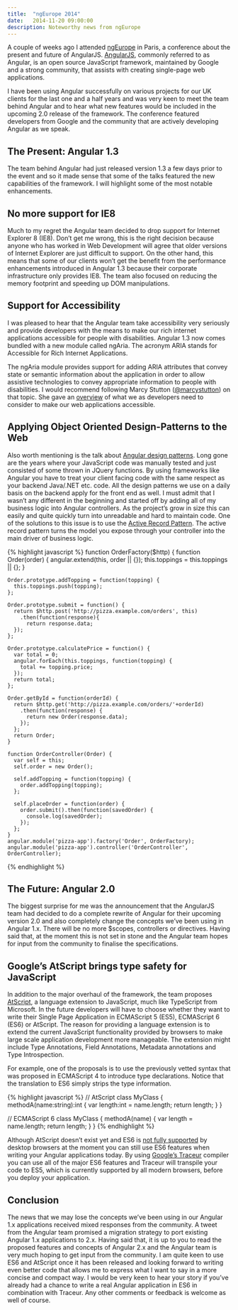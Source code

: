 ```yaml
---
title:  "ngEurope 2014"
date:   2014-11-20 09:00:00
description: Noteworthy news from ngEurope
---
```


A couple of weeks ago I attended [ngEurope](http://ngeurope.org/) in Paris, a conference about the present and future of AngularJS. [AngularJS](http://en.wikipedia.org/wiki/AngularJS), commonly referred to as Angular, is an open source  JavaScript framework, maintained by Google and a strong community, that assists with creating single-page web applications.

I have been using Angular successfully on various projects for our UK clients for the last one and a half years and was very keen to meet the team behind Angular and to hear what new features would be included in the upcoming 2.0 release of the framework. The conference featured developers from Google and the community that are actively developing Angular as we speak.

## The Present: Angular 1.3
The team behind Angular had just released version 1.3 a few days prior to the event and so it made sense that some of the talks featured the new capabilities of the framework. I will highlight some of the most notable enhancements.

## No more support for IE8
Much to my regret the Angular team decided to drop support for Internet Explorer 8 (IE8). Don’t get me wrong, this is the right decision because anyone who has worked in Web Development will agree that older versions of Internet Explorer are just difficult to support. On the other hand, this means that some of our clients won’t get the benefit from the performance enhancements introduced in Angular 1.3 because their corporate infrastructure only provides IE8. The team also focused on reducing the memory footprint and speeding up DOM manipulations.

## Support for Accessibility
I was pleased to hear that the Angular team take accessibility very seriously and provide developers with the means to make our rich internet applications accessible for people with disabilities. Angular 1.3 now comes bundled with a new module called ngAria. The acronym ARIA stands for Accessible for Rich Internet Applications.

The ngAria module provides support for adding ARIA attributes that convey state or semantic information about the application in order to allow assistive technologies to convey appropriate information to people with disabilities. I would recommend following Marcy Stutton ([@marcystutton](https://twitter.com/marcysutton)) on that topic. She gave an [overview](http://marcysutton.github.io/angular-a11y) of what we as developers need to consider to make our web applications accessible.

## Applying Object Oriented Design-Patterns to the Web
Also worth mentioning is the talk about [Angular design patterns](http://goo.gl/15yNrs). Long gone are the years where your JavaScript code was manually tested and just consisted of some thrown in JQuery functions. By using frameworks like Angular you have to treat your client facing code with the same respect as your backend Java/.NET etc. code. All the design patterns  we use on a daily basis on the backend apply for the front end as well. I must admit that I wasn’t any different in the beginning and started off by adding all of my business logic into Angular controllers. As the project’s grow in size this can easily and quite quickly turn into unreadable and hard to maintain code. One of the solutions to this issue is to use the [Active Record Pattern](http://en.wikipedia.org/wiki/Active_record_pattern). The active record pattern turns the model you expose through your controller into the main driver of business logic.

{% highlight javascript %}
function OrderFactory($http) {
	function Order(order) {
	  angular.extend(this, order || {});
	  this.toppings = this.toppings || {};
	}

	Order.prototype.addTopping = function(topping) {
	  this.toppings.push(topping);
	};

	Order.prototype.submit = function() {
	  return $http.post('http://pizza.example.com/orders', this)
	    .then(function(response){
	      return response.data;
	  });
	};

	Order.prototype.calculatePrice = function() {
	  var total = 0;
	  angular.forEach(this.toppings, function(topping) {
	    total += topping.price;
	  });
	  return total;
	};

	Order.getById = function(orderId) {
	  return $http.get('http://pizza.example.com/orders/'+orderId)
	    .then(function(response) {
	      return new Order(response.data);
	    });
	  };
	  return Order;
	}

	function OrderController(Order) {
	  var self = this;
	  self.order = new Order();

	  self.addTopping = function(topping) {
	    order.addTopping(topping);
	  };

	  self.placeOrder = function(order) {
	    order.submit().then(function(savedOrder) {
	      console.log(savedOrder);
	    });
	  };
	}
	angular.module('pizza-app').factory('Order', OrderFactory);
	angular.module('pizza-app').controller('OrderController', OrderController);
{% endhighlight %}

## The Future: Angular 2.0
The biggest surprise for me was the announcement that the AngularJS team had decided to do a complete rewrite of Angular for their upcoming version 2.0 and also completely change the concepts we’ve been using in Angular 1.x. There will be no more $scopes, controllers or directives. Having said that, at the moment this is not set in stone and the Angular team hopes for input from the community to finalise the specifications.

## Google’s AtScript brings type safety for JavaScript
In addition to the major overhaul of the framework, the team proposes [AtScript](https://docs.google.com/document/d/11YUzC-1d0V1-Q3V0fQ7KSit97HnZoKVygDxpWzEYW0U), a language extension to JavaScript, much like TypeScript from Microsoft. In the future developers will have to choose whether they want to write their Single Page Application in ECMAScript 5 (ES5), ECMAScript 6 (ES6) or AtScript. The reason for providing a language extension is to extend the current JavaScript functionality provided by browsers to make large scale application development more manageable. The extension might include Type Annotations, Field Annotations, Metadata annotations and Type Introspection.

For example, one of the proposals is to use the previously vetted syntax that was proposed in ECMAScript 4 to introduce type declarations. Notice that the translation to ES6 simply strips the type information.

{% highlight javascript %}
// AtScript
class MyClass {
  methodA(name:string):int {
    var length:int = name.length;
    return length;
  }
}

// ECMAScript 6
class MyClass {
  methodA(name) {
    var length = name.length;
    return length;
  }
}
{% endhighlight %}

Although AtScript doesn’t exist yet and ES6 is [not fully supported](http://kangax.github.io/compat-table/es6/) by desktop browsers at the moment you can still use ES6 features when writing your Angular applications today. By using [Google’s Traceur](https://code.google.com/p/traceur-compiler/) compiler you can use all of the major ES6 features and Traceur will transpile your code to ES5, which is currently supported by all modern browsers, before you deploy your application.

## Conclusion
The news that we may lose the concepts we’ve been using in our Angular 1.x applications received mixed responses from the community. A tweet from the Angular team promised a migration strategy to port existing Angular 1.x applications to 2.x. Having said that, it is up to you to read the proposed features and concepts of Angular 2.x and the Angular team is very much hoping to get input from the community. I am quite keen to use ES6 and AtScript once it has been released and looking forward to writing even better code that allows me to express what I want to say in a more concise and compact way. I would be very keen to hear your story if you’ve already had a chance to write a real Angular application in ES6 in combination with Traceur. Any other comments or feedback is welcome as well of course.
